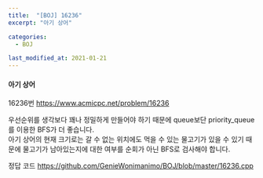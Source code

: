 ```yaml
---
title:  "[BOJ] 16236"
excerpt: "아기 상어"

categories:
  - BOJ

last_modified_at: 2021-01-21
---
```


#### 아기 상어

16236번 <https://www.acmicpc.net/problem/16236>

우선순위를 생각보다 꽤나 정밀하게 만들어야 하기 때문에 queue보단 priority_queue를 이용한 BFS가 더 좋습니다.<br>
아기 상어의 현재 크기로는 갈 수 없는 위치에도 먹을 수 있는 물고기가 있을 수 있기 때문에 물고기가 남아있는지에 대한 여부를 순회가 아닌 BFS로 검사해야 합니다.

정답 코드 <https://github.com/GenieWonimanimo/BOJ/blob/master/16236.cpp>